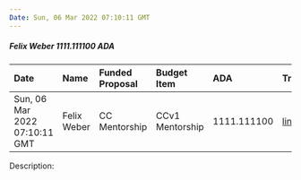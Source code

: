 ```yaml
---
Date: Sun, 06 Mar 2022 07:10:11 GMT
---
```


##### Felix Weber 1111.111100 ADA

| Date      | Name | Funded Proposal | Budget Item | ADA | Transaction|
| :---        | :---  | :--- | :--- | :--- | :--- |
| Sun, 06 Mar 2022 07:10:11 GMT | Felix Weber | CC Mentorship | CCv1 Mentorship | 1111.111100 | [link](https://cardanoscan.io/transaction/ba64d65091705cd6b66f000454e146b0553ed2386463035c9f2756fe62fdaafb)|

Description: 
